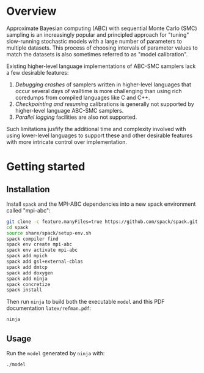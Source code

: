 # Overview

Approximate Bayesian computing (ABC) with sequential Monte Carlo (SMC) sampling
is an increasingly popular and principled approach for "tuning" slow-running
stochastic models with a large number of parameters to multiple datasets.  This
process of choosing intervals of parameter values to match the datasets is also
sometimes referred to as "model calibration".

Existing higher-level language implementations of ABC-SMC samplers lack a few
desirable features:

1. *Debugging crashes* of samplers written in higher-level languages that occur
   several days of walltime is more challenging than using rich coredumps from
   compiled languages like C and C++.
2. *Checkpointing and resuming* calibrations is generally not supported by
   higher-level language ABC-SMC samplers.
3. *Parallel logging* facilities are also not supported.

Such limitations jusfify the additional time and complexity involved with using
lower-level languages to support these and other desirable features with more
intricate control over implementation.

# Getting started

## Installation

Install `spack` and the MPI-ABC dependencies into a new spack environment
called "mpi-abc":

```bash
git clone -c feature.manyFiles=true https://github.com/spack/spack.git
cd spack
source share/spack/setup-env.sh
spack compiler find
spack env create mpi-abc
spack env activate mpi-abc
spack add mpich
spack add gsl+external-cblas
spack add dmtcp
spack add doxygen
spack add ninja
spack concretize
spack install
```

Then run `ninja` to build both the executable `model` and this PDF
documentation `latex/refman.pdf`:

```bash
ninja
```

## Usage

Run the `model` generated by `ninja` with:

```
./model
```
